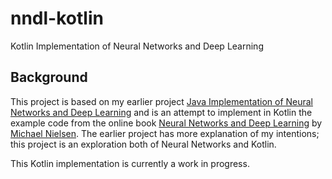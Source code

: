 # nndl-kotlin

Kotlin Implementation of Neural Networks and Deep Learning

## Background

This project is based on my earlier project [Java Implementation of Neural Networks and Deep
Learning](https://github.com/pwall567/nndl-java) and is an attempt to implement in Kotlin the
example code from the online book
[Neural Networks and Deep Learning](http://neuralnetworksanddeeplearning.com/) by
[Michael Nielsen](http://michaelnielsen.org/).
The earlier project has more explanation of my intentions; this project is an exploration both
of Neural Networks and Kotlin.

This Kotlin implementation is currently a work in progress.
